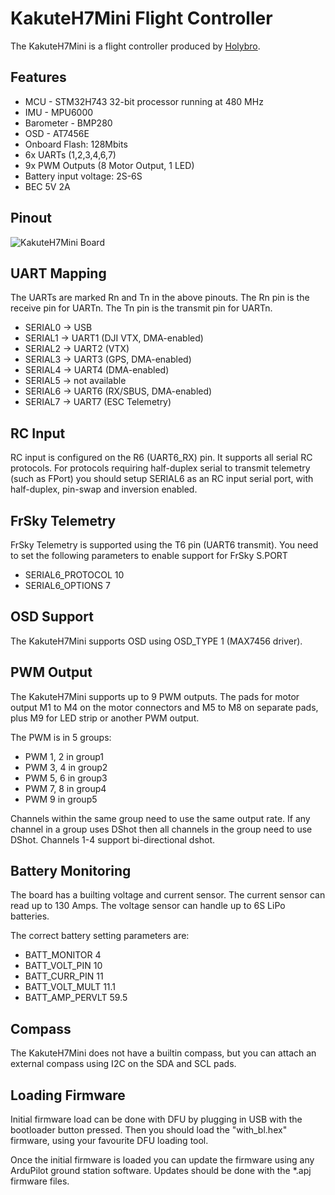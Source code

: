 # KakuteH7Mini Flight Controller

The KakuteH7Mini is a flight controller produced by [Holybro](http://www.holybro.com/).

## Features

 - MCU - STM32H743 32-bit processor running at 480 MHz
 - IMU - MPU6000
 - Barometer - BMP280
 - OSD - AT7456E
 - Onboard Flash: 128Mbits
 - 6x UARTs (1,2,3,4,6,7)
 - 9x PWM Outputs (8 Motor Output, 1 LED)
 - Battery input voltage: 2S-6S
 - BEC 5V 2A

## Pinout

![KakuteH7Mini Board](KakuteH7Mini_Board.jpg "KakuteH7Mini")

## UART Mapping

The UARTs are marked Rn and Tn in the above pinouts. The Rn pin is the
receive pin for UARTn. The Tn pin is the transmit pin for UARTn.

 - SERIAL0 -> USB
 - SERIAL1 -> UART1 (DJI VTX, DMA-enabled)
 - SERIAL2 -> UART2 (VTX)
 - SERIAL3 -> UART3 (GPS, DMA-enabled)
 - SERIAL4 -> UART4 (DMA-enabled)
 - SERIAL5 -> not available
 - SERIAL6 -> UART6 (RX/SBUS, DMA-enabled)
 - SERIAL7 -> UART7 (ESC Telemetry)

## RC Input

RC input is configured on the R6 (UART6_RX) pin. It supports all serial RC
protocols. For protocols requiring half-duplex serial to transmit
telemetry (such as FPort) you should setup SERIAL6 as an RC input serial port,
with half-duplex, pin-swap and inversion enabled.
 
## FrSky Telemetry
 
FrSky Telemetry is supported using the T6 pin (UART6 transmit). You need to set the following parameters to enable support for FrSky S.PORT
 
  - SERIAL6_PROTOCOL 10
  - SERIAL6_OPTIONS 7
  
## OSD Support

The KakuteH7Mini supports OSD using OSD_TYPE 1 (MAX7456 driver).

## PWM Output

The KakuteH7Mini supports up to 9 PWM outputs. The pads for motor output
M1 to M4 on the motor connectors and M5 to M8 on separate pads, plus
M9 for LED strip or another PWM output.

The PWM is in 5 groups:

 - PWM 1, 2 in group1
 - PWM 3, 4 in group2
 - PWM 5, 6 in group3
 - PWM 7, 8 in group4
 - PWM 9 in group5

Channels within the same group need to use the same output rate. If
any channel in a group uses DShot then all channels in the group need
to use DShot. Channels 1-4 support bi-directional dshot.

## Battery Monitoring

The board has a builting voltage and current sensor. The current
sensor can read up to 130 Amps. The voltage sensor can handle up to 6S
LiPo batteries.

The correct battery setting parameters are:

 - BATT_MONITOR 4
 - BATT_VOLT_PIN 10
 - BATT_CURR_PIN 11
 - BATT_VOLT_MULT 11.1
 - BATT_AMP_PERVLT 59.5

## Compass

The KakuteH7Mini does not have a builtin compass, but you can attach an external compass using I2C on the SDA and SCL pads.

## Loading Firmware

Initial firmware load can be done with DFU by plugging in USB with the
bootloader button pressed. Then you should load the "with_bl.hex"
firmware, using your favourite DFU loading tool.

Once the initial firmware is loaded you can update the firmware using
any ArduPilot ground station software. Updates should be done with the
*.apj firmware files.

